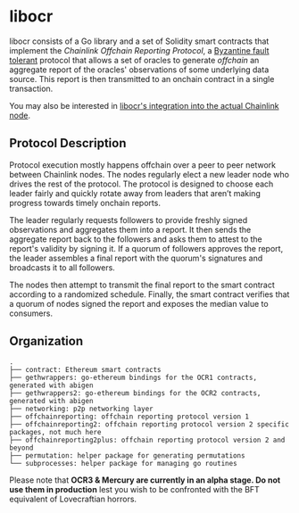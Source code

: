 # libocr

libocr consists of a Go library and a set of Solidity smart contracts that implement the *Chainlink Offchain Reporting Protocol*, a [Byzantine fault tolerant](https://en.wikipedia.org/wiki/Byzantine_fault) protocol that allows a set of oracles to generate *offchain* an aggregate report of the oracles' observations of some underlying data source. This report is then transmitted to an onchain contract in a single transaction.

You may also be interested in [libocr's integration into the actual Chainlink node](https://github.com/GoPlugin/chainlink/tree/develop/core/services/offchainreporting).


## Protocol Description

Protocol execution mostly happens offchain over a peer to peer network between Chainlink nodes. The nodes regularly elect a new leader node who drives the rest of the protocol. The protocol is designed to choose each leader fairly and quickly rotate away from leaders that aren’t making progress towards timely onchain reports.

The leader regularly requests followers to provide freshly signed observations and aggregates them into a report. It then sends the aggregate report back to the followers and asks them to attest to the report's validity by signing it. If a quorum of followers approves the report, the leader assembles a final report with the quorum's signatures and broadcasts it to all followers.

The nodes then attempt to transmit the final report to the smart contract according to a randomized schedule. Finally, the smart contract verifies that a quorum of nodes signed the report and exposes the median value to consumers.


## Organization
```
.
├── contract: Ethereum smart contracts
├── gethwrappers: go-ethereum bindings for the OCR1 contracts, generated with abigen
├── gethwrappers2: go-ethereum bindings for the OCR2 contracts, generated with abigen
├── networking: p2p networking layer
├── offchainreporting: offchain reporting protocol version 1
├── offchainreporting2: offchain reporting protocol version 2 specific packages, not much here
├── offchainreporting2plus: offchain reporting protocol version 2 and beyond
├── permutation: helper package for generating permutations
└── subprocesses: helper package for managing go routines
```

Please note that **OCR3 & Mercury are currently in an alpha stage. Do not use them in production** lest you wish to be confronted with the BFT equivalent of Lovecraftian horrors.
